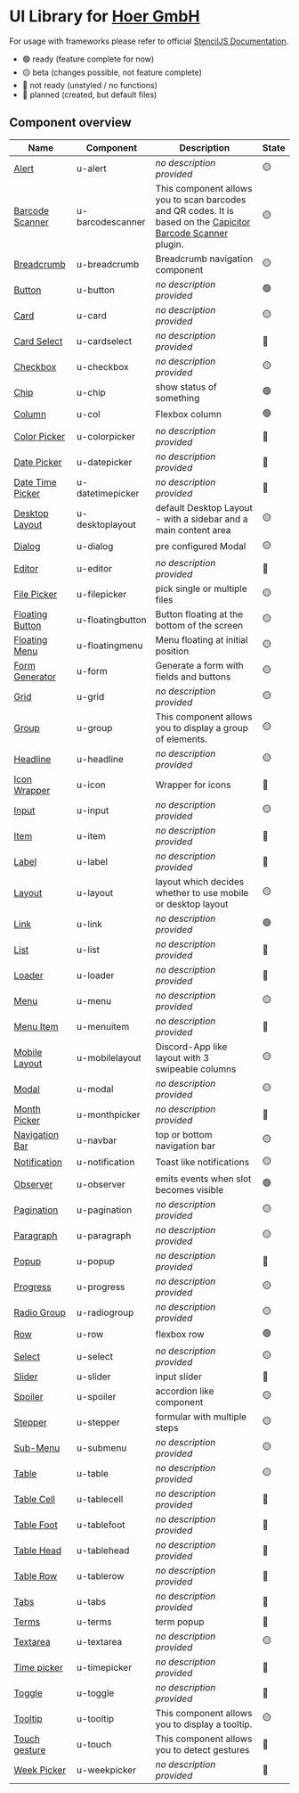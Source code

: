 # UI Library for [Hoer GmbH](https://hoer-electronic.de/en/)

For usage with frameworks please refer to official [StencilJS Documentation](https://stenciljs.com/docs/overview).
- 🟢 ready (feature complete for now)
- 🟡 beta (changes possible, not feature complete)
- 🔴 not ready (unstyled / no functions)
- 🔵 planned (created, but default files)

## Component overview

|Name|Component|Description|State|
|---|---|---|---|
|[Alert](./src/components/u-alert)|u-alert|*no description provided*|🟡|
|[Barcode Scanner](./src/components/u-barcodescanner)|u-barcodescanner|This component allows you to scan barcodes and QR codes. It is based on the [Capicitor Barcode Scanner](https://github.com/capacitor-community/barcode-scanner) plugin.|🟡|
|[Breadcrumb](./src/components/u-breadcrumb)|u-breadcrumb|Breadcrumb navigation component|🟡|
|[Button](./src/components/u-button)|u-button|*no description provided*|🟢|
|[Card](./src/components/u-card)|u-card|*no description provided*|🟡|
|[Card Select](./src/components/u-cardselect)|u-cardselect|*no description provided*|🔵|
|[Checkbox](./src/components/u-checkbox)|u-checkbox|*no description provided*|🟡|
|[Chip](./src/components/u-chip)|u-chip|show status of something|🟢|
|[Column](./src/components/u-col)|u-col|Flexbox column|🟢|
|[Color Picker](./src/components/u-colorpicker)|u-colorpicker|*no description provided*|🔵|
|[Date Picker](./src/components/u-datepicker)|u-datepicker|*no description provided*|🔵|
|[Date Time Picker](./src/components/u-datetimepicker)|u-datetimepicker|*no description provided*|🔵|
|[Desktop Layout](./src/components/u-desktoplayout)|u-desktoplayout|default Desktop Layout - with a sidebar and a main content area|🟡|
|[Dialog](./src/components/u-dialog)|u-dialog|pre configured Modal|🟡|
|[Editor](./src/components/u-editor)|u-editor|*no description provided*|🔵|
|[File Picker](./src/components/u-filepicker)|u-filepicker|pick single or multiple files|🟡|
|[Floating Button](./src/components/u-floatingbutton)|u-floatingbutton|Button floating at the bottom of the screen|🟡|
|[Floating Menu](./src/components/u-floatingmenu)|u-floatingmenu|Menu floating at initial position|🟡|
|[Form Generator](./src/components/u-form)|u-form|Generate a form with fields and buttons|🟡|
|[Grid](./src/components/u-grid)|u-grid|*no description provided*|🟡|
|[Group](./src/components/u-group)|u-group|This component allows you to display a group of elements.|🟡|
|[Headline](./src/components/u-headline)|u-headline|*no description provided*|🟡|
|[Icon Wrapper](./src/components/u-icon)|u-icon|Wrapper for icons|🔵|
|[Input](./src/components/u-input)|u-input|*no description provided*|🟡|
|[Item](./src/components/u-item)|u-item|*no description provided*|🔵|
|[Label](./src/components/u-label)|u-label|*no description provided*|🔵|
|[Layout](./src/components/u-layout)|u-layout|layout which decides whether to use mobile or desktop layout|🟡|
|[Link](./src/components/u-link)|u-link|*no description provided*|🟢|
|[List](./src/components/u-list)|u-list|*no description provided*|🔵|
|[Loader](./src/components/u-loader)|u-loader|*no description provided*|🔵|
|[Menu](./src/components/u-menu)|u-menu|*no description provided*|🟡|
|[Menu Item](./src/components/u-menuitem)|u-menuitem|*no description provided*|🔵|
|[Mobile Layout](./src/components/u-mobilelayout)|u-mobilelayout|Discord-App like layout with 3 swipeable columns|🟡|
|[Modal](./src/components/u-modal)|u-modal|*no description provided*|🟡|
|[Month Picker](./src/components/u-monthpicker)|u-monthpicker|*no description provided*|🔵|
|[Navigation Bar](./src/components/u-navbar)|u-navbar|top or bottom navigation bar|🟡|
|[Notification](./src/components/u-notification)|u-notification|Toast like notifications|🟡|
|[Observer](./src/components/u-observer)|u-observer|emits events when slot becomes visible|🟢|
|[Pagination](./src/components/u-pagination)|u-pagination|*no description provided*|🟡|
|[Paragraph](./src/components/u-paragraph)|u-paragraph|*no description provided*|🟡|
|[Popup](./src/components/u-popup)|u-popup|*no description provided*|🔵|
|[Progress](./src/components/u-progress)|u-progress|*no description provided*|🟡|
|[Radio Group](./src/components/u-radiogroup)|u-radiogroup|*no description provided*|🟡|
|[Row](./src/components/u-row)|u-row|flexbox row|🟢|
|[Select](./src/components/u-select)|u-select|*no description provided*|🟡|
|[Slider](./src/components/u-slider)|u-slider|input slider|🔵|
|[Spoiler](./src/components/u-spoiler)|u-spoiler|accordion like component|🟡|
|[Stepper](./src/components/u-stepper)|u-stepper|formular with multiple steps|🟡|
|[Sub-Menu](./src/components/u-submenu)|u-submenu|*no description provided*|🟡|
|[Table](./src/components/u-table)|u-table|*no description provided*|🟡|
|[Table Cell](./src/components/u-tablecell)|u-tablecell|*no description provided*|🔴|
|[Table Foot](./src/components/u-tablefoot)|u-tablefoot|*no description provided*|🔵|
|[Table Head](./src/components/u-tablehead)|u-tablehead|*no description provided*|🔵|
|[Table Row](./src/components/u-tablerow)|u-tablerow|*no description provided*|🔵|
|[Tabs](./src/components/u-tabs)|u-tabs|*no description provided*|🔵|
|[Terms](./src/components/u-terms)|u-terms|term popup|🔵|
|[Textarea](./src/components/u-textarea)|u-textarea|*no description provided*|🟡|
|[Time picker](./src/components/u-timepicker)|u-timepicker|*no description provided*|🔵|
|[Toggle](./src/components/u-toggle)|u-toggle|*no description provided*|🔵|
|[Tooltip](./src/components/u-tooltip)|u-tooltip|This component allows you to display a tooltip.|🟡|
|[Touch gesture](./src/components/u-touch)|u-touch|This component allows you to detect gestures|🔵|
|[Week Picker](./src/components/u-weekpicker)|u-weekpicker|*no description provided*|🔵|